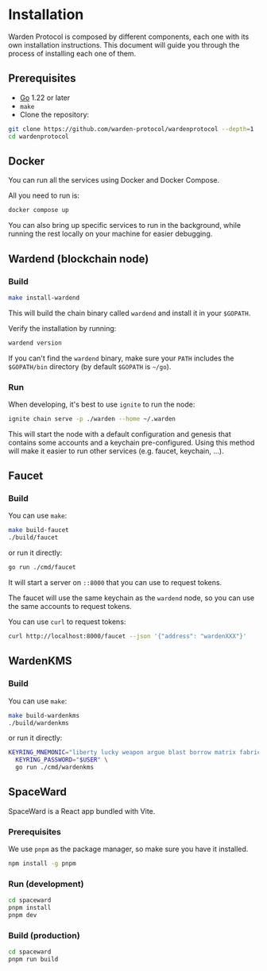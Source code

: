 # Installation

Warden Protocol is composed by different components, each one with its own
installation instructions. This document will guide you through the process of
installing each one of them.

## Prerequisites

- [Go](https://golang.org/dl/) 1.22 or later
- `make`
- Clone the repository:

```bash
git clone https://github.com/warden-protocol/wardenprotocol --depth=1
cd wardenprotocol
```

## Docker

You can run all the services using Docker and Docker Compose.

All you need to run is:

```bash
docker compose up
```

You can also bring up specific services to run in the background, while running
the rest locally on your machine for easier debugging.


## Wardend (blockchain node)

### Build

```bash
make install-wardend
```

This will build the chain binary called `wardend` and install it in your
`$GOPATH`.

Verify the installation by running:

```bash
wardend version
```

If you can't find the `wardend` binary, make sure your `PATH` includes the
`$GOPATH/bin` directory (by default `$GOPATH` is `~/go`).


### Run

When developing, it's best to use `ignite` to run the node:

```bash
ignite chain serve -p ./warden --home ~/.warden
```

This will start the node with a default configuration and genesis that contains
some accounts and a keychain pre-configured. Using this method will make it
easier to run other services (e.g. faucet, keychain, ...).


## Faucet

### Build

You can use `make`:

```bash
make build-faucet
./build/faucet
```

or run it directly:

```bash
go run ./cmd/faucet
```

It will start a server on `::8000` that you can use to request tokens.

The faucet will use the same keychain as the `wardend` node, so you can use the
same accounts to request tokens.

You can use `curl` to request tokens:

```bash
curl http://localhost:8000/faucet --json '{"address": "wardenXXX"}'
```


## WardenKMS

### Build

You can use `make`:

```bash
make build-wardenkms
./build/wardenkms
```

or run it directly:

```bash
KEYRING_MNEMONIC="liberty lucky weapon argue blast borrow matrix fabric topple auto tomato age simple obvious mushroom hire edge vault federal climb step element divorce problem" \
  KEYRING_PASSWORD="$USER" \
  go run ./cmd/wardenkms
```


## SpaceWard

SpaceWard is a React app bundled with Vite.

### Prerequisites

We use `pnpm` as the package manager, so make sure you have it installed.

```bash
npm install -g pnpm
```

### Run (development)

```bash
cd spaceward
pnpm install
pnpm dev
```

### Build (production)

```bash
cd spaceward
pnpm run build
```
